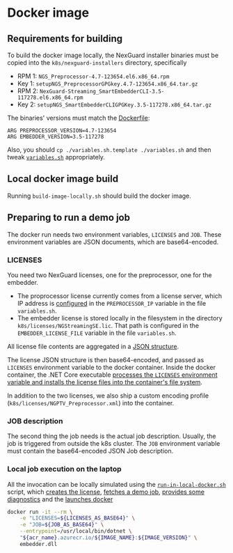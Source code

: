 
# Docker image

## Requirements for building

To build the docker image locally, the NexGuard installer binaries must be copied into the `k8s/nexguard-installers` directory, specifically

- RPM 1: `NGS_Preprocessor-4.7-123654.el6.x86_64.rpm`
- Key 1: `setupNGS_PreprocessorGPGkey.4.7-123654.x86_64.tar.gz`
- RPM 2: `NexGuard-Streaming_SmartEmbedderCLI-3.5-117278.el6.x86_64.rpm`
- Key 2: `setupNGS_SmartEmbedderCLIGPGKey.3.5-117278.x86_64.tar.gz`

The binaries' versions must match the [Dockerfile](https://github.com/MicrosoftDX/MB-ForensicWatermark/blob/775d02567dd1bfccaa19c051980063e5909a06d3/k8s/Dockerfile#L58-L59
): 

```
ARG PREPROCESSOR_VERSION=4.7-123654
ARG EMBEDDER_VERSION=3.5-117278
```

Also, you should `cp ./variables.sh.template ./variables.sh` and then tweak [`variables.sh`](variables.sh) appropriately. 

## Local docker image build

Running `build-image-locally.sh` should build the docker image. 

## Preparing to run a demo job

The docker run needs two environment variables, `LICENSES` and `JOB`. These environment variables are JSON documents, which are base64-encoded. 

### LICENSES

You need two NexGuard licenses, one for the preprocessor, one for the embedder. 

- The proprocessor license currently comes from a license server, which IP address is [configured](https://github.com/MicrosoftDX/MB-ForensicWatermark/blob/master/k8s/variables.sh.template#L3) in the `PREPROCESSOR_IP` variable in the file `variables.sh`.  
- The embedder license is stored locally in the filesystem in the directory `k8s/licenses/NGStreamingSE.lic`. That path is configured in the `EMBEDDER_LICENSE_FILE` variable in the file `variables.sh`.  

All license file contents are aggregated in a [JSON structure](https://github.com/MicrosoftDX/MB-ForensicWatermark/blob/fc1979cdd1020dd7ee06040834e37af70de455cc/k8s/create-license.sh#L11-L15). 

The license JSON structure is then base64-encoded, and passed as `LICENSES` environment variable to the docker container. Inside the docker container, the .NET Core executable [processes the `LICENSES` environment variable and installs the license files into the container's file system](https://github.com/MicrosoftDX/MB-ForensicWatermark/blob/fc1979cdd1020dd7ee06040834e37af70de455cc/k8s/embedder.src/Program.cs#L57-L66). 

In addition to the two licenses, we also ship a custom encoding profile (`k8s/licenses/NGPTV_Preprocessor.xml`) into the container. 

### JOB description

The second thing the job needs is the actual job description. Usually, the job is triggered from outside the k8s cluster. The `JOB` environment variable must contain the base64-encoded JSON Job description. 

### Local job execution on the laptop

All the invocation can be locally simulated using the [`run-in-local-docker.sh`](run-in-local-docker.sh) script, which [creates the license](https://github.com/MicrosoftDX/MB-ForensicWatermark/blob/fc1979cdd1020dd7ee06040834e37af70de455cc/k8s/run-in-local-docker.sh#L5-L20), [fetches a demo job](https://github.com/MicrosoftDX/MB-ForensicWatermark/blob/fc1979cdd1020dd7ee06040834e37af70de455cc/k8s/run-in-local-docker.sh#L22-L24), [provides some diagnostics](https://github.com/MicrosoftDX/MB-ForensicWatermark/blob/fc1979cdd1020dd7ee06040834e37af70de455cc/k8s/run-in-local-docker.sh#L26-L42) and the [launches docker](https://github.com/MicrosoftDX/MB-ForensicWatermark/blob/fc1979cdd1020dd7ee06040834e37af70de455cc/k8s/run-in-local-docker.sh#L46-L51)

```bash
docker run -it --rm \
    -e "LICENSES=${LICENSES_AS_BASE64}" \
    -e "JOB=${JOB_AS_BASE64}" \
    --entrypoint=/usr/local/bin/dotnet \
    "${acr_name}.azurecr.io/${IMAGE_NAME}:${IMAGE_VERSION}" \
    embedder.dll 
```
